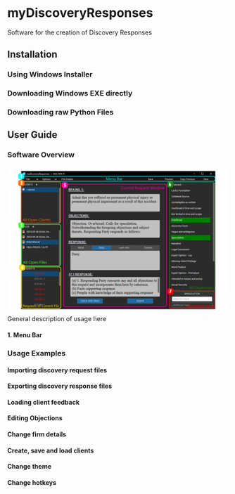 # myDiscoveryResponses
Software for the creation of Discovery Responses
## Installation
### Using Windows Installer
### Downloading Windows EXE directly
### Downloading raw Python Files

## User Guide
### Software Overview
![Example Screenshot](./USER_GUIDE_IMAGE.png)
General description of usage here
#### 1. Menu Bar

### Usage Examples
#### Importing discovery request files

#### Exporting discovery response files

#### Loading client feedback

#### Editing Objections

#### Change firm details

#### Create, save and load clients

#### Change theme

#### Change hotkeys
